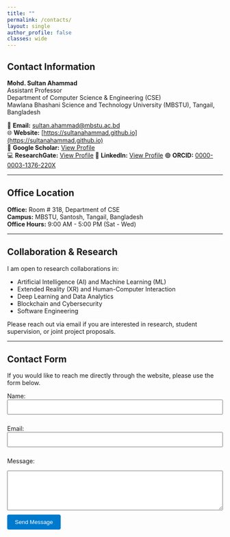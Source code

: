 ```yaml
---
title: ""
permalink: /contacts/
layout: single
author_profile: false
classes: wide
---
```


## Contact Information

**Mohd. Sultan Ahammad**  
Assistant Professor  
Department of Computer Science & Engineering (CSE)  
Mawlana Bhashani Science and Technology University (MBSTU), Tangail, Bangladesh

📧 **Email:** [sultan.ahammad@mbstu.ac.bd](mailto:sultan.ahammad@mbstu.ac.bd)  
🌐 **Website:** [https://sultanahammad.github.io](https://sultanahammad.github.io)  
🔗 **Google Scholar:** [View Profile](https://scholar.google.com/citations?user=qM-KYTkAAAAJ&hl=en)  
💻 **ResearchGate:** [View Profile](https://www.researchgate.net/profile/Mohd-Sultan-Ahammad-2)
💼 **LinkedIn:** [View Profile](https://www.linkedin.com/in/sultan-ahammad-08ba5b66/) 
🟢 **ORCID:** [0000-0003-1376-220X](https://orcid.org/0000-0003-1376-220X)  

---

## Office Location
**Office:** Room # 318, Department of CSE  
**Campus:** MBSTU, Santosh, Tangail, Bangladesh  
**Office Hours:** 9:00 AM - 5:00 PM (Sat - Wed)

---

## Collaboration & Research
I am open to research collaborations in:
- Artificial Intelligence (AI) and Machine Learning (ML)
- Extended Reality (XR) and Human-Computer Interaction
- Deep Learning and Data Analytics
- Blockchain and Cybersecurity
- Software Engineering

Please reach out via email if you are interested in research, student supervision, or joint project proposals.

---

## Contact Form
If you would like to reach me directly through the website, please use the form below.

<form action="https://formspree.io/f/xwprwkkz" method="POST">
  <label for="name">Name:</label><br>
  <input type="text" id="name" name="name" required style="width:100%; padding:8px; margin-bottom:10px;"><br>
  
  <label for="email">Email:</label><br>
  <input type="email" id="email" name="email" required style="width:100%; padding:8px; margin-bottom:10px;"><br>

  <label for="message">Message:</label><br>
  <textarea id="message" name="message" rows="5" required style="width:100%; padding:8px; margin-bottom:10px;"></textarea><br>

  <button type="submit" style="background-color:#007acc; color:white; padding:10px 18px; border:none; border-radius:4px; cursor:pointer;">
    Send Message
  </button>
</form>

